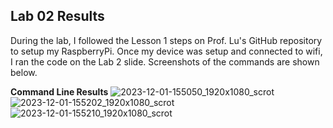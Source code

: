 ## Lab 02 Results

During the lab, I followed the Lesson 1 steps on Prof. Lu's GitHub repository to setup my RaspberryPi. Once my device was setup and connected to wifi, I ran the code on the Lab 2 slide. Screenshots of the commands are shown below.

**Command Line Results**
![2023-12-01-155050_1920x1080_scrot](https://github.com/megandion/EE322/assets/117099021/6a663def-7682-4aee-9ee2-31c483a1d53b)
![2023-12-01-155202_1920x1080_scrot](https://github.com/megandion/EE322/assets/117099021/cf0b8f72-d17a-4c64-bcf7-69c937e7a7b1)
![2023-12-01-155210_1920x1080_scrot](https://github.com/megandion/EE322/assets/117099021/54295c9f-856d-44bf-a81e-4e7b428433ea)
